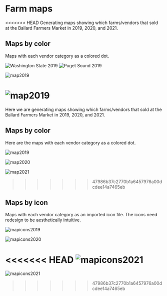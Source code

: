 # Farm maps

<<<<<<< HEAD
Generating maps showing which farms/vendors that sold at the Ballard Farmers Market in 2019, 2020, and 2021.

## Maps by color

Maps with each vendor category as a colored dot.

![Washington State 2019](maps/dot-map-2019.png)
![Puget Sound 2019](maps/dot-map-puget-2019.png)

![map2019](maps/dot-map-2020.png)

![map2019](maps/dot-map-2019.png)
=======
Here we are generating maps showing which farms/vendors that sold at the Ballard Farmers Market in 2019, 2020, and 2021.

## Maps by color

Here are the maps with each vendor category as a colored dot.

![map2019](market-map-2019.png)

![map2020](market-map-2020.png)

![map2021](market-map-2021.png)
>>>>>>> 47986b37c2770b1a6457976a00dcdee14a7465eb

## Maps by icon

Maps with each vendor category as an imported icon file. The icons need redesign to be aesthetically intuitive.

![mapicons2019](market-map-icons-2019.png)

![mapicons2020](market-map-icons-2020.png)

<<<<<<< HEAD
![mapicons2021](market-map-icons-2021.png)
=======
![mapicons2021](market-map-icons-2021.png)
>>>>>>> 47986b37c2770b1a6457976a00dcdee14a7465eb
